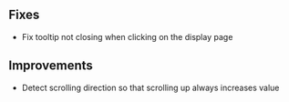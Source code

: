 ## Fixes

- Fix tooltip not closing when clicking on the display page

## Improvements

- Detect scrolling direction so that scrolling up always increases value